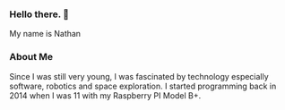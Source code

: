 ### Hello there. 👋

My name is Nathan

### About Me

Since I was still very young, I was fascinated by technology especially software, robotics and space exploration. 
I started programming back in 2014 when I was 11 with my Raspberry PI Model B+.





